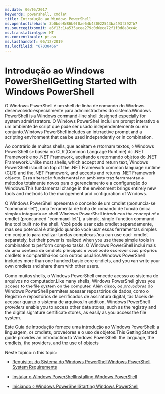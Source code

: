```yaml
---
ms.date: 06/05/2017
keywords: powershell, cmdlet
title: Introdução ao Windows PowerShell
ms.openlocfilehash: 3b0bde8d86b0f0ae64b430022543ba493f3927b7
ms.sourcegitcommit: a6f13c16a535acea279c0ddeca72f1f0d8a8ce4c
ms.translationtype: HT
ms.contentlocale: pt-BR
ms.lasthandoff: 06/12/2019
ms.locfileid: "67030466"
---
```

# <a name="getting-started-with-windows-powershell"></a><span data-ttu-id="611cc-103">Introdução ao Windows PowerShell</span><span class="sxs-lookup"><span data-stu-id="611cc-103">Getting Started with Windows PowerShell</span></span>
<span data-ttu-id="611cc-104">O Windows PowerShell é um shell de linha de comando do Windows desenvolvido especialmente para administradores do sistema.</span><span class="sxs-lookup"><span data-stu-id="611cc-104">Windows PowerShell is a Windows command-line shell designed especially for system administrators.</span></span> <span data-ttu-id="611cc-105">O Windows PowerShell inclui um prompt interativo e um ambiente de script que pode ser usado independentemente ou em conjunto.</span><span class="sxs-lookup"><span data-stu-id="611cc-105">Windows PowerShell includes an interactive prompt and a scripting environment that can be used independently or in combination.</span></span>

<span data-ttu-id="611cc-106">Ao contrário de muitos shells, que aceitam e retornam textos, o Windows PowerShell se baseia no CLR (Common Language Runtime) do .NET Framework e no .NET Framework, aceitando e retornando objetos do .NET Framework.</span><span class="sxs-lookup"><span data-stu-id="611cc-106">Unlike most shells, which accept and return text, Windows PowerShell is built on top of the .NET Framework common language runtime (CLR) and the .NET Framework, and accepts and returns .NET Framework objects.</span></span> <span data-ttu-id="611cc-107">Essa alteração fundamental no ambiente traz ferramentas e métodos totalmente novos para o gerenciamento e a configuração do Windows.</span><span class="sxs-lookup"><span data-stu-id="611cc-107">This fundamental change in the environment brings entirely new tools and methods to the management and configuration of Windows.</span></span>

<span data-ttu-id="611cc-108">O Windows PowerShell apresenta o conceito de um cmdlet (pronuncia-se "command-let"), uma ferramenta de linha de comando de função única simples integrada ao shell.</span><span class="sxs-lookup"><span data-stu-id="611cc-108">Windows PowerShell introduces the concept of a cmdlet (pronounced "command-let"), a simple, single-function command-line tool built into the shell.</span></span> <span data-ttu-id="611cc-109">Você pode usar cada cmdlet separadamente, mas seu potencial é atingido quando você usar essas ferramentas simples em conjunto para realizar tarefas complexas.</span><span class="sxs-lookup"><span data-stu-id="611cc-109">You can use each cmdlet separately, but their power is realized when you use these simple tools in combination to perform complex tasks.</span></span> <span data-ttu-id="611cc-110">O Windows PowerShell inclui mais de uma centena de cmdlets principais e você pode escrever seus próprios cmdlets e compartilhá-los com outros usuários.</span><span class="sxs-lookup"><span data-stu-id="611cc-110">Windows PowerShell includes more than one hundred basic core cmdlets, and you can write your own cmdlets and share them with other users.</span></span>

<span data-ttu-id="611cc-111">Como muitos shells, o Windows PowerShell concede acesso ao sistema de arquivos no computador.</span><span class="sxs-lookup"><span data-stu-id="611cc-111">Like many shells, Windows PowerShell gives you access to the file system on the computer.</span></span> <span data-ttu-id="611cc-112">Além disso, os *provedores* do Windows PowerShell permitem acessar repositórios de dados, como o Registro e repositórios de certificados de assinatura digital, tão fáceis de acessar quanto o sistema de arquivos.</span><span class="sxs-lookup"><span data-stu-id="611cc-112">In addition, Windows PowerShell *providers* enable you to access other data stores, such as the registry and the digital signature certificate stores, as easily as you access the file system.</span></span>

<span data-ttu-id="611cc-113">Este Guia de Introdução fornece uma introdução ao Windows PowerShell: a linguagem, os cmdlets, provedores e o uso de objetos.</span><span class="sxs-lookup"><span data-stu-id="611cc-113">This Getting Started guide provides an introduction to Windows PowerShell: the language, the cmdlets, the providers, and the use of objects.</span></span>

<span data-ttu-id="611cc-114">Neste tópico:</span><span class="sxs-lookup"><span data-stu-id="611cc-114">In this topic:</span></span>

- [<span data-ttu-id="611cc-115">Requisitos do Sistema do Windows PowerShell</span><span class="sxs-lookup"><span data-stu-id="611cc-115">Windows PowerShell System Requirements</span></span>](../setup/Windows-PowerShell-System-Requirements.md)

- [<span data-ttu-id="611cc-116">Instalar o Windows PowerShell</span><span class="sxs-lookup"><span data-stu-id="611cc-116">Installing Windows PowerShell</span></span>](../setup/Installing-Windows-PowerShell.md)

- [<span data-ttu-id="611cc-117">Iniciando o Windows PowerShell</span><span class="sxs-lookup"><span data-stu-id="611cc-117">Starting Windows PowerShell</span></span>](../setup/Starting-Windows-PowerShell.md)
